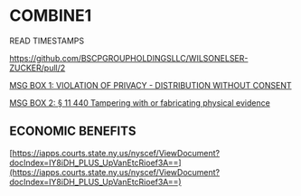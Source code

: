 # COMBINE1

READ TIMESTAMPS

[ https://github.com/BSCPGROUPHOLDINGSLLC/WILSONELSER-ZUCKER/pull/2 ](https://github.com/BSCPGROUPHOLDINGSLLC/WILSONELSER-ZUCKER/pull/2)

[MSG BOX 1: VIOLATION OF PRIVACY - DISTRIBUTION WITHOUT CONSENT](https://github.com/BSCPGROUPHOLDINGSLLC/WILSONELSER-ZUCKER/tree/8980dec84c257bd182522e1a4b9a2d1f4e49bb68)

[MSG BOX 2: § 11 440 Tampering with or fabricating physical evidence](https://github.com/BSCPGROUPHOLDINGSLLC/WILSONELSER-ZUCKER/tree/0d69023191f5a8a25006caf258a50b649da83aa0)



## ECONOMIC BENEFITS
[https://iapps.courts.state.ny.us/nyscef/ViewDocument?docIndex=IY8iDH_PLUS_UpVanEtcRioef3A==](https://iapps.courts.state.ny.us/nyscef/ViewDocument?docIndex=IY8iDH_PLUS_UpVanEtcRioef3A==)
